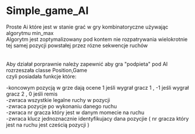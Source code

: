 # Simple_game_AI

Proste Ai które jest w stanie grać w gry kombinatoryczne używając algorytmu min_max <br>
Algorytm jest zoptymalizowany pod kontem nie rozpatrywania wielokrotnie tej samej pozycji powstałej przez rózne sekwencje ruchów<br>
<br>
<br>
Aby działał porprawnie należy zapewnić aby gra "podpieta" pod AI rozrzeszała classe Position,Game <br>
czyli posiadała funkcje które:<br>

-koncowym pozycją w grze dają ocene 1 jeśli wygrał gracz 1 , -1 jeśli wygrał gracz 2 , 0 jeśli remis <br>
-zwraca wszystkie legalne ruchy w pozycji <br>
-zwraca pozycje po wykonaniu danego ruchu <br>
-zwraca nr gracza który jest w danym momecie na ruchu <br>
-zwraca klucz jednoznacznie identyfikujacy dana pozycjie ( nr gracza który jest na ruchu jest cześcią pozycji )<br>

